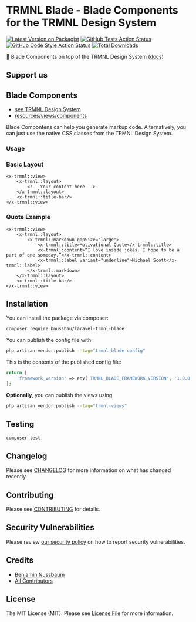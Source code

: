 # TRMNL Blade - Blade Components for the TRMNL Design System

[![Latest Version on Packagist](https://img.shields.io/packagist/v/bnussbau/laravel-trmnl-blade.svg?style=flat-square)](https://packagist.org/packages/bnussbau/laravel-trmnl-blade)
[![GitHub Tests Action Status](https://img.shields.io/github/actions/workflow/status/bnussbau/laravel-trmnl-blade/run-tests.yml?branch=main&label=tests&style=flat-square)](https://github.com/bnussbau/laravel-trmnl-blade/actions?query=workflow%3Arun-tests+branch%3Amain)
[![GitHub Code Style Action Status](https://img.shields.io/github/actions/workflow/status/bnussbau/laravel-trmnl-blade/fix-php-code-style-issues.yml?branch=main&label=code%20style&style=flat-square)](https://github.com/bnussbau/trmnl-blade/actions?query=workflow%3A"Fix+PHP+code+style+issues"+branch%3Amain)
[![Total Downloads](https://img.shields.io/packagist/dt/bnussbau/laravel-trmnl-blade.svg?style=flat-square)](https://packagist.org/packages/bnussbau/laravel-trmnl-blade)

🎨 Blade Components on top of the TRMNL Design System ([docs](https://usetrmnl.com/framework))

## Support us

## Blade Components
- [see TRMNL Design System](https://usetrmnl.com/framework)
- [resources/views/components](resources/views/components)

Blade Compontens can help you generate markup code. Alternatively, you can just use the native CSS classes from the TRMNL Design System.

### Usage

### Basic Layout

```blade
<x-trmnl::view>
    <x-trmnl::layout>
        <!-- Your content here -->
    </x-trmnl::layout>
    <x-trmnl::title-bar/>
</x-trmnl::view>
```

### Quote Example

```blade
<x-trmnl::view>
    <x-trmnl::layout>
        <x-trmnl::markdown gapSize="large">
            <x-trmnl::title>Motivational Quote</x-trmnl::title>
            <x-trmnl::content>“I love inside jokes. I hope to be a part of one someday.”</x-trmnl::content>
            <x-trmnl::label variant="underline">Michael Scott</x-trmnl::label>
        </x-trmnl::markdown>
    </x-trmnl::layout>
    <x-trmnl::title-bar/>
</x-trmnl::view>
```

## Installation

You can install the package via composer:

```bash
composer require bnussbau/laravel-trmnl-blade
```

You can publish the config file with:

```bash
php artisan vendor:publish --tag="trmnl-blade-config"
```

This is the contents of the published config file:

```php
return [
    'framework_version' => env('TRMNL_BLADE_FRAMEWORK_VERSION', '1.0.0'),
];
```

**Optionally**, you can publish the views using

```bash
php artisan vendor:publish --tag="trmnl-views"
```

## Testing

```bash
composer test
```

## Changelog

Please see [CHANGELOG](CHANGELOG.md) for more information on what has changed recently.

## Contributing

Please see [CONTRIBUTING](CONTRIBUTING.md) for details.

## Security Vulnerabilities

Please review [our security policy](../../security/policy) on how to report security vulnerabilities.

## Credits

- [Benjamin Nussbaum](https://github.com/bnussbau)
- [All Contributors](../../contributors)

## License

The MIT License (MIT). Please see [License File](LICENSE.md) for more information.
